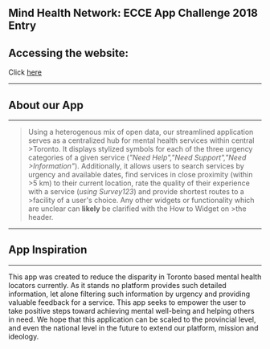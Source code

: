 Mind Health Network: ECCE App Challenge 2018 Entry
---
## Accessing the website:
Click [here](http://www.google.ca)

---
## **About our App**
---
>Using a heterogenous mix of open data, our streamlined application serves as a centralized hub for mental health services within central >Toronto. It displays stylized symbols for each of the three urgency categories of a given service (*"Need Help","Need Support","Need >Information"*). Additionally, it allows users to search services by urgency and available dates, find services in close proximity (within >5 km) to their current location, rate the quality of their experience with a service (*using Survey123*) and provide shortest routes to a >facility of a user's choice. Any other widgets or functionality which are unclear can **likely** be clarified with the How to Widget on >the header. 

---
## **App Inspiration**
---
This app was created to reduce the disparity in Toronto based mental health locators currently. As it stands no platform provides such detailed information, let alone filtering such information by urgency and providing valuable feedback for a service. This app seeks to empower the user to take positive steps toward achieving mental well-being and helping others in need. We hope that this application can be scaled to the provincial level, and even the national level in the future to extend our platform, mission and ideology. 
